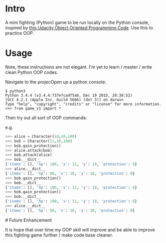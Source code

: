 # Intro

A mini fighting (Python) game to be run locally on the Python console, inspired by [this Udacity Object Oriented Programming Code](https://www.udacity.com/wiki/wiki-game). Use this to practice OOP.

# Usage

Note, these instructions are not elegant. I'm yet to learn / master / write clean Python OOP codes.

Navigate to the projecOpen up a python console:

```
$ python3
Python 3.4.4 (v3.4.4:737efcadf5a6, Dec 19 2015, 20:38:52)
[GCC 4.2.1 (Apple Inc. build 5666) (dot 3)] on darwin
Type "help", "copyright", "credits" or "license" for more information.
>>> from game_v1 import *
```

Then try out all sort of OOP commands:

e.g.

```.py
>>> alice = Character(10,10,100)
>>> bob = Character(11,10,100)
>>> bob.gain_protection()
>>> alice.attack(bob)
>>> bob.attack(alice)
>>> bob.__dict__
{'items': [], 'hp': 100, 'x': 11, 'y': 10, 'protection': 0}
>>> alice.__dict__
{'items': [], 'hp': 90, 'x': 10, 'y': 10, 'protection': 0}
>>> bob.gain_protection()
>>> bob.__dict__
{'items': [], 'hp': 100, 'x': 11, 'y': 10, 'protection': 4}
>>> bob.gain_protection()
>>> bob.__dict__
{'items': [], 'hp': 100, 'x': 11, 'y': 10, 'protection': 8}
>>> alice.__dict__
{'items': [], 'hp': 90, 'x': 10, 'y': 10, 'protection': 0}
```

# Future Enhancement

It is hope that over time my OOP skill will improve and be able to improve this fighting game further / make code base cleaner.